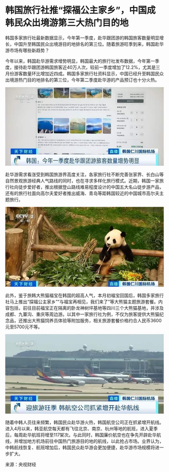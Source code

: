 # 韩国旅行社推“探福公主家乡”，中国成韩民众出境游第三大热门目的地

韩国多家旅行社最新数据显示，今年第一季度，赴华跟团游的韩国旅客数量明显增长，中国升至韩国民众出境游目的地排名的第三位。随着旅游旺季到来，韩国赴华游市场有哪些新趋势？

今年以来，韩国赴华游需求增势明显，韩国最大的旅行社发布数据，今年第一季度，接待赴华跟团游韩国旅客近40万人次，较前一季度增加了12.2%，尤其是三月份游客数量环比增加近四成。韩国多家旅行社资料显示，中国已经升至韩国民众出境游热门目的地排名的第三位，今年第二季度赴华游的产品预订也十分火热。

![430f410870cc7bd45a7f7557f20419cf.jpg](https://raw.githubusercontent.com/qqhsx/qqnews_image/main/2024/04/14/韩国旅行社推“探福公主家乡”，中国成韩民众出境游第三大热门目的地/430f410870cc7bd45a7f7557f20419cf.jpg)

赴华游需求看涨受到韩国旅游界高度关注，各家旅行社不断完善张家界、长白山等自然景观旅游经典人气路线的同时，也在寻求多样化旅行模式。近期，韩国一家旅行社向徒步爱好者，推出根据登山路线难易程度设计的中国五大名山徒步游产品，还有的旅行社面向高尔夫爱好者推出威海、青岛等距韩国较近的中国城市高尔夫主题旅行。

![81fd9c48c0ee9ec52c76102a9e6f5e62.jpg](https://raw.githubusercontent.com/qqhsx/qqnews_image/main/2024/04/14/韩国旅行社推“探福公主家乡”，中国成韩民众出境游第三大热门目的地/81fd9c48c0ee9ec52c76102a9e6f5e62.jpg)

此外，鉴于旅韩大熊猫福宝在韩国的超高人气，本月初福宝回国后，韩国多家旅行社马上推出“探福公主家乡”“与福宝再相见，我们来了”等大熊猫主题旅游套餐。内容包括，前往目前福宝正在隔离的卧龙神树坪基地等四川三个大熊猫基地，并涉及成都、九寨沟、重庆等周边游。以其中一家旅行社为例，不仅为旅客提供大熊猫纪念品，还推出大熊猫饲养员体验等附加服务，相关旅游套餐价格约合人民币3600元至5700元不等。

![3a43800075f2605a57f5c478029d9152.jpg](https://raw.githubusercontent.com/qqhsx/qqnews_image/main/2024/04/14/韩国旅行社推“探福公主家乡”，中国成韩民众出境游第三大热门目的地/3a43800075f2605a57f5c478029d9152.jpg)

随着中韩人员往来频繁，韩国民众赴华游火热，韩国航空公司正在抓紧增开航线。进入4月以来，韩亚航空每天都有飞往北京、南京、杭州等地的航班，进入夏季后，每周赴华航班将增至117架次。与此同时，韩国廉价航空也在争先开辟赴华航线，并增加地方机场前往中国热门旅游目的地的航线，以此抢占市场。业界认为，中韩航线恢复、航班增加后，韩国民众赴华游会更加便捷，赴华游市场规模将进一步扩大。

来源：央视财经

